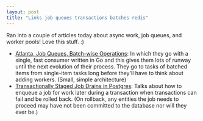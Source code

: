 ```yaml
---
layout: post
title: "Links job queues transactions batches redis"
---
```


Ran into a couple of articles today about async work, job queues, and worker pools! Love this stuff. :)

* [Atlanta, Job Queues, Batch-wise Operations](https://brandur.org/nanoglyphs/036-queues): In which they go with a single, fast consumer written in Go and this gives them lots of runway until the next evolution of their process. They go to tasks of batched items from single-item tasks long before they'll have to think about adding workers. (Small, simple architecture)
* [Transactionally Staged Job Drains in Postgres](https://brandur.org/job-drain): Talks about how to enqueue a job for work later during a transaction when transactions can fail and be rolled back. (On rollback, any entities the job needs to proceed may have not been committed to the database nor will they ever be.)